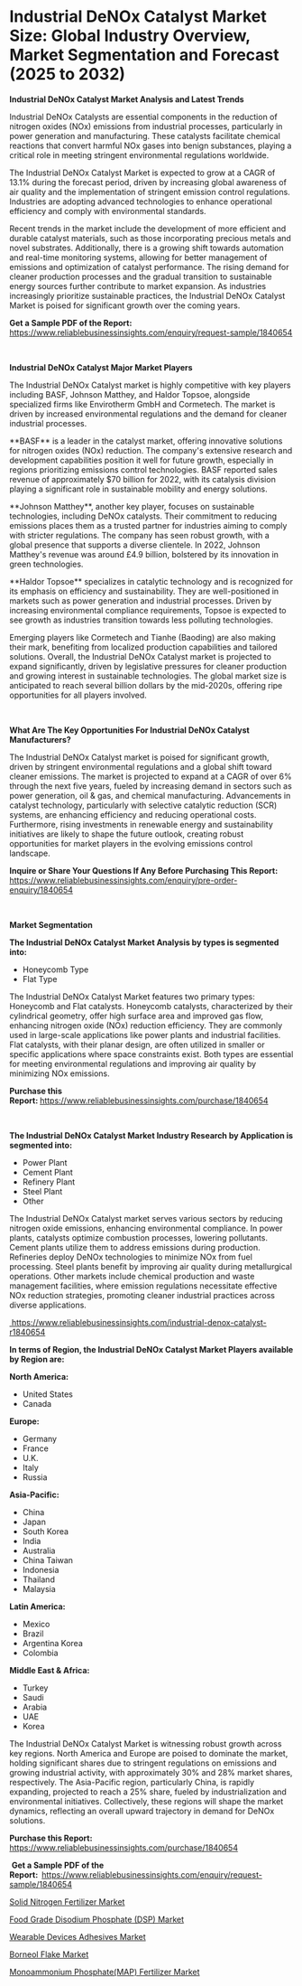 <p><h1>Industrial DeNOx Catalyst Market Size: Global Industry Overview, Market Segmentation and Forecast (2025 to 2032)</h1></p><p><strong>Industrial DeNOx Catalyst Market Analysis and Latest Trends</strong></p>
<p><p>Industrial DeNOx Catalysts are essential components in the reduction of nitrogen oxides (NOx) emissions from industrial processes, particularly in power generation and manufacturing. These catalysts facilitate chemical reactions that convert harmful NOx gases into benign substances, playing a critical role in meeting stringent environmental regulations worldwide. </p><p>The Industrial DeNOx Catalyst Market is expected to grow at a CAGR of 13.1% during the forecast period, driven by increasing global awareness of air quality and the implementation of stringent emission control regulations. Industries are adopting advanced technologies to enhance operational efficiency and comply with environmental standards. </p><p>Recent trends in the market include the development of more efficient and durable catalyst materials, such as those incorporating precious metals and novel substrates. Additionally, there is a growing shift towards automation and real-time monitoring systems, allowing for better management of emissions and optimization of catalyst performance. The rising demand for cleaner production processes and the gradual transition to sustainable energy sources further contribute to market expansion. As industries increasingly prioritize sustainable practices, the Industrial DeNOx Catalyst Market is poised for significant growth over the coming years.</p></p>
<p><strong>Get a Sample PDF of the Report:&nbsp;</strong> <a href="https://www.reliablebusinessinsights.com/enquiry/request-sample/1840654?utm_campaign=75&utm_medium=2&utm_source=Github&utm_content=ia&utm_term=03022025&utm_id=industrial-denox-catalyst">https://www.reliablebusinessinsights.com/enquiry/request-sample/1840654</a></p>
<p>&nbsp;</p>
<p><strong>Industrial DeNOx Catalyst Major Market Players</strong></p>
<p><p>The Industrial DeNOx Catalyst market is highly competitive with key players including BASF, Johnson Matthey, and Haldor Topsoe, alongside specialized firms like Envirotherm GmbH and Cormetech. The market is driven by increased environmental regulations and the demand for cleaner industrial processes.</p><p>**BASF** is a leader in the catalyst market, offering innovative solutions for nitrogen oxides (NOx) reduction. The company's extensive research and development capabilities position it well for future growth, especially in regions prioritizing emissions control technologies. BASF reported sales revenue of approximately $70 billion for 2022, with its catalysis division playing a significant role in sustainable mobility and energy solutions.</p><p>**Johnson Matthey**, another key player, focuses on sustainable technologies, including DeNOx catalysts. Their commitment to reducing emissions places them as a trusted partner for industries aiming to comply with stricter regulations. The company has seen robust growth, with a global presence that supports a diverse clientele. In 2022, Johnson Matthey's revenue was around £4.9 billion, bolstered by its innovation in green technologies.</p><p>**Haldor Topsoe** specializes in catalytic technology and is recognized for its emphasis on efficiency and sustainability. They are well-positioned in markets such as power generation and industrial processes. Driven by increasing environmental compliance requirements, Topsoe is expected to see growth as industries transition towards less polluting technologies.</p><p>Emerging players like Cormetech and Tianhe (Baoding) are also making their mark, benefiting from localized production capabilities and tailored solutions. Overall, the Industrial DeNOx Catalyst market is projected to expand significantly, driven by legislative pressures for cleaner production and growing interest in sustainable technologies. The global market size is anticipated to reach several billion dollars by the mid-2020s, offering ripe opportunities for all players involved.</p></p>
<p>&nbsp;</p>
<p><strong>What Are The Key Opportunities For Industrial DeNOx Catalyst Manufacturers?</strong></p>
<p><p>The Industrial DeNOx Catalyst market is poised for significant growth, driven by stringent environmental regulations and a global shift toward cleaner emissions. The market is projected to expand at a CAGR of over 6% through the next five years, fueled by increasing demand in sectors such as power generation, oil & gas, and chemical manufacturing. Advancements in catalyst technology, particularly with selective catalytic reduction (SCR) systems, are enhancing efficiency and reducing operational costs. Furthermore, rising investments in renewable energy and sustainability initiatives are likely to shape the future outlook, creating robust opportunities for market players in the evolving emissions control landscape.</p></p>
<p><strong>Inquire or Share Your Questions If Any Before Purchasing This Report:</strong> <a href="https://www.reliablebusinessinsights.com/enquiry/pre-order-enquiry/1840654?utm_campaign=75&utm_medium=2&utm_source=Github&utm_content=ia&utm_term=03022025&utm_id=industrial-denox-catalyst">https://www.reliablebusinessinsights.com/enquiry/pre-order-enquiry/1840654</a></p>
<p>&nbsp;</p>
<p><strong>Market Segmentation</strong></p>
<p><strong>The Industrial DeNOx Catalyst Market Analysis by types is segmented into:</strong></p>
<p><ul><li>Honeycomb Type</li><li>Flat Type</li></ul></p>
<p><p>The Industrial DeNOx Catalyst Market features two primary types: Honeycomb and Flat catalysts. Honeycomb catalysts, characterized by their cylindrical geometry, offer high surface area and improved gas flow, enhancing nitrogen oxide (NOx) reduction efficiency. They are commonly used in large-scale applications like power plants and industrial facilities. Flat catalysts, with their planar design, are often utilized in smaller or specific applications where space constraints exist. Both types are essential for meeting environmental regulations and improving air quality by minimizing NOx emissions.</p></p>
<p><strong>Purchase this Report:&nbsp;</strong><a href="https://www.reliablebusinessinsights.com/purchase/1840654?utm_campaign=75&utm_medium=2&utm_source=Github&utm_content=ia&utm_term=03022025&utm_id=industrial-denox-catalyst">https://www.reliablebusinessinsights.com/purchase/1840654</a></p>
<p>&nbsp;</p>
<p><strong>The Industrial DeNOx Catalyst Market Industry Research by Application is segmented into:</strong></p>
<p><ul><li>Power Plant</li><li>Cement Plant</li><li>Refinery Plant</li><li>Steel Plant</li><li>Other</li></ul></p>
<p><p>The Industrial DeNOx Catalyst market serves various sectors by reducing nitrogen oxide emissions, enhancing environmental compliance. In power plants, catalysts optimize combustion processes, lowering pollutants. Cement plants utilize them to address emissions during production. Refineries deploy DeNOx technologies to minimize NOx from fuel processing. Steel plants benefit by improving air quality during metallurgical operations. Other markets include chemical production and waste management facilities, where emission regulations necessitate effective NOx reduction strategies, promoting cleaner industrial practices across diverse applications.</p></p>
<p><a href="https://www.reliablebusinessinsights.com/industrial-denox-catalyst-r1840654?utm_campaign=75&utm_medium=2&utm_source=Github&utm_content=ia&utm_term=03022025&utm_id=industrial-denox-catalyst">&nbsp;https://www.reliablebusinessinsights.com/industrial-denox-catalyst-r1840654</a></p>
<p><strong>In terms of Region, the Industrial DeNOx Catalyst Market Players available by Region are:</strong></p>
<p>
    <p> <strong> North America: </strong>
        <ul>
            <li>United States</li>
            <li>Canada</li>
        </ul>
        </p> 
    <p> <strong> Europe: </strong>
        <ul>
            <li>Germany</li>
            <li>France</li>
            <li>U.K.</li>
            <li>Italy</li>
            <li>Russia</li>
        </ul>
        </p> 
    <p> <strong> Asia-Pacific: </strong>
        <ul>
            <li>China</li>
            <li>Japan</li>
            <li>South Korea</li>
            <li>India</li>
            <li>Australia</li>
            <li>China Taiwan</li>
            <li>Indonesia</li>
            <li>Thailand</li>
            <li>Malaysia</li>
        </ul>
        </p> 
    <p> <strong> Latin America: </strong>
        <ul>
            <li>Mexico</li>
            <li>Brazil</li>
            <li>Argentina Korea</li>
            <li>Colombia</li>
        </ul>
        </p> 
    <p> <strong> Middle East & Africa: </strong>
        <ul>
            <li>Turkey</li>
            <li>Saudi</li>
            <li>Arabia</li>
            <li>UAE</li>
            <li>Korea</li>
        </ul>
    </p>
    </p>
<p><p>The Industrial DeNOx Catalyst Market is witnessing robust growth across key regions. North America and Europe are poised to dominate the market, holding significant shares due to stringent regulations on emissions and growing industrial activity, with approximately 30% and 28% market shares, respectively. The Asia-Pacific region, particularly China, is rapidly expanding, projected to reach a 25% share, fueled by industrialization and environmental initiatives. Collectively, these regions will shape the market dynamics, reflecting an overall upward trajectory in demand for DeNOx solutions.</p></p>
<p><strong>Purchase this Report: </strong><a href="https://www.reliablebusinessinsights.com/purchase/1840654?utm_campaign=75&utm_medium=2&utm_source=Github&utm_content=ia&utm_term=03022025&utm_id=industrial-denox-catalyst">https://www.reliablebusinessinsights.com/purchase/1840654</a></p>
<p>&nbsp;<strong>Get a Sample PDF of the Report:&nbsp;&nbsp;</strong><a href="https://www.reliablebusinessinsights.com/enquiry/request-sample/1840654?utm_campaign=75&utm_medium=2&utm_source=Github&utm_content=ia&utm_term=03022025&utm_id=industrial-denox-catalyst">https://www.reliablebusinessinsights.com/enquiry/request-sample/1840654</a></p>
<p><strong></strong></p>
<p><p><a href="https://github.com/crooneinis80/Market-Research-Report-List-1/blob/main/solid-nitrogen-fertilizer-market.md?utm_campaign=75&utm_medium=2&utm_source=Github&utm_content=ia&utm_term=03022025&utm_id=industrial-denox-catalyst">Solid Nitrogen Fertilizer Market</a></p><p><a href="https://github.com/howdlecirone/Market-Research-Report-List-1/blob/main/food-grade-disodium-phosphate-dsp-market.md?utm_campaign=75&utm_medium=2&utm_source=Github&utm_content=ia&utm_term=03022025&utm_id=industrial-denox-catalyst">Food Grade Disodium Phosphate (DSP) Market</a></p><p><a href="https://github.com/salodipura00/Market-Research-Report-List-1/blob/main/wearable-devices-adhesives-market.md?utm_campaign=75&utm_medium=2&utm_source=Github&utm_content=ia&utm_term=03022025&utm_id=industrial-denox-catalyst">Wearable Devices Adhesives Market</a></p><p><a href="https://github.com/viipposahko25/Market-Research-Report-List-1/blob/main/borneol-flake-market.md?utm_campaign=75&utm_medium=2&utm_source=Github&utm_content=ia&utm_term=03022025&utm_id=industrial-denox-catalyst">Borneol Flake Market</a></p><p><a href="https://github.com/vioarapoyil/Market-Research-Report-List-1/blob/main/monoammonium-phosphatemap-fertilizer-market.md?utm_campaign=75&utm_medium=2&utm_source=Github&utm_content=ia&utm_term=03022025&utm_id=industrial-denox-catalyst">Monoammonium Phosphate(MAP) Fertilizer Market</a></p></p>